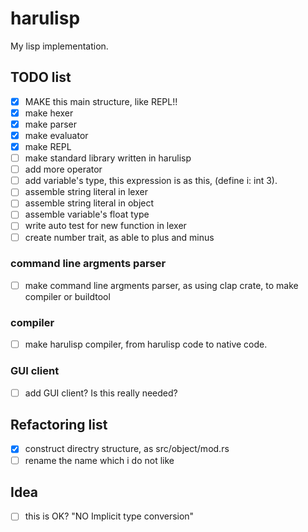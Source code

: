 # harulisp

My lisp implementation.

## TODO list

- [x] MAKE this main structure, like REPL!!
- [x] make hexer
- [x] make parser
- [x] make evaluator
- [x] make REPL
- [ ] make standard library written in harulisp
- [ ] add more operator
- [ ] add variable's type, this expression is as this, (define i: int 3).
- [ ] assemble string literal in lexer
- [ ] assemble string literal in object
- [ ] assemble variable's float type
- [ ] write auto test for new function in lexer
- [ ] create number trait, as able to plus and minus

### command line argments parser

- [ ] make command line argments parser, as using clap crate, to make compiler or buildtool

### compiler

- [ ] make harulisp compiler, from harulisp code to native code.

### GUI client

- [ ] add GUI client? Is this really needed?

## Refactoring list

- [x] construct directry structure, as src/object/mod.rs
- [ ] rename the name which i do not like

## Idea

- [ ] this is OK? "NO Implicit type conversion"
